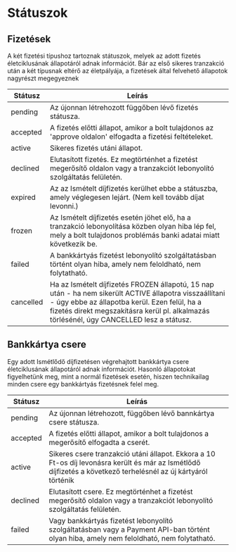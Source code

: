 # Státuszok

## Fizetések

A két fizetési típushoz tartoznak státuszok, melyek az adott fizetés életciklusának állapotáról adnak információt.
Bár az első sikeres tranzakció után a két típusnak eltérő az életpályája, a fizetések által felvehető állapotok nagyrészt megegyeznek

|Státusz                    |Leírás                                                                                                                                                                                                                                         |
|---------------------------|-----------------------------------------------------------------------------------------------------------------------------------------------------------------------------------------------------------------------------------------------|
|pending                    | Az újonnan létrehozott függőben lévő fizetés státusza.                                                                                                                                                                                        |
|accepted                   | A fizetés előtti állapot, amikor a bolt tulajdonos az 'approve oldalon' elfogadta a fizetési feltételeket.                                                                                                                                               |
|active                     | Sikeres fizetés utáni állapot.                                                                                                                                                                                                                 |
|declined                   | Elutasított fizetés. Ez megtörténhet a fizetést megerősítő oldalon vagy a tranzakciót lebonyolító szolgáltatás felületén.                                                                                                                      |
|expired                    | Az az Ismételt díjfizetés kerülhet ebbe a státuszba, amely véglegesen lejárt. (Nem kell tovább díjat levonni.)                                                                                                                             |
|frozen                     | Az Ismételt díjfizetés esetén jöhet elő, ha a tranzakció lebonyolítása közben olyan hiba lép fel, mely a bolt tulajdonos problémás banki adatai miatt következik be.                                                                                  |
|failed                     | A bankkártyás fizetést lebonyolító szolgáltatásban történt olyan hiba, amely nem feloldható, nem folytatható.                                                                                                                                  |
|cancelled                  | Ha az Ismételt díjfizetés FROZEN állapotú, 15 nap után - ha nem sikerült ACTIVE állapotra visszaállítani - úgy ebbe az állapotba kerül. Ezen felül, ha a fizetés direkt megszakításra kerül pl. alkalmazás törlésénél, úgy CANCELLED lesz a státusz.  |

## Bankkártya csere

Egy adott Ismétlődő díjfizetésen végrehajtott bankkártya csere életciklusának állapotáról adnak információt.
Hasonló állapotokat figyelhetünk meg, mint a normál fizetések esetén, hiszen technikailag minden csere egy bankkártyás fizetésnek felel meg.

|Státusz                    | Leírás                                                                                                                                                         |
|---------------------------|----------------------------------------------------------------------------------------------------------------------------------------------------------------|
|pending                    | Az újonnan létrehozott, függőben lévő bannkártya csere státusza.                                                                                               |
|accepted                   | A fizetés előtti állapot, amikor a bolt tulajdonos a megerősítő elfogadta a cserét.                                                                            |
|active                     | Sikeres csere tranzakció utáni állapot. Ekkora a 10 Ft-os díj levonásra került és már az Ismétlődő díjfizetés a következő terhelésnél az új kártyáról történik |
|declined                   | Elutasított csere. Ez megtörténhet a fizetést megerősítő oldalon vagy a tranzakciót lebonyolító szolgáltatás felületén.                                        |
|failed                     | Vagy bankkártyás fizetést lebonyolító szolgáltatásban vagy a Payment API-ban történt olyan hiba, amely nem feloldható, nem folytatható.                        |

